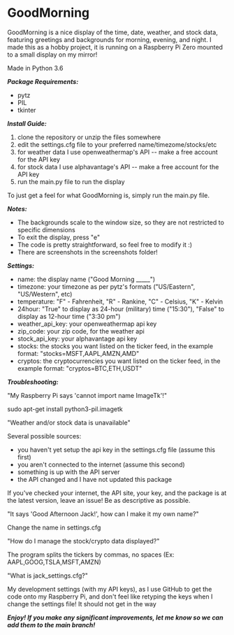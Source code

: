 # GoodMorning


GoodMorning is a nice display of the time, date, weather, and stock data,
featuring greetings and backgrounds for morning, evening, and night. I
made this as a hobby project, it is running on a Raspberry Pi Zero
mounted to a small display on my mirror!


Made in Python 3.6


***Package Requirements:***
- pytz
- PIL
- tkinter


***Install Guide:***
1. clone the repository or unzip the files somewhere
2. edit the settings.cfg file to your preferred name/timezome/stocks/etc
3. for weather data I use openweathermap's API -- make a free account for the API key
4. for stock data I use alphavantage's API -- make a free account for the API key
5. run the main.py file to run the display

To just get a feel for what GoodMorning is, simply run the main.py file.


***Notes:***
- The backgrounds scale to the window size, so they are not restricted to specific dimensions
- To exit the display, press "e"
- The code is pretty straightforward, so feel free to modify it :)
- There are screenshots in the screenshots folder!


***Settings:***
- name: the display name ("Good Morning _____")
- timezone: your timezone as per pytz's formats ("US/Eastern", "US/Western", etc)
- temperature: "F" - Fahrenheit, "R" - Rankine, "C" - Celsius, "K" - Kelvin
- 24hour: "True" to display as 24-hour (military) time ("15:30"), "False" to display as 12-hour time ("3:30 pm")
- weather_api_key: your openweathermap api key
- zip_code: your zip code, for the weather api
- stock_api_key: your alphavantage api key
- stocks: the stocks you want listed on the ticker feed, in the example format: "stocks=MSFT,AAPL,AMZN,AMD"
- cryptos: the cryptocurrencies you want listed on the ticker feed, in the example format: "cryptos=BTC,ETH,USDT"


***Troubleshooting:***

"My Raspberry Pi says 'cannot import name ImageTk'!"

sudo apt-get install python3-pil.imagetk

"Weather and/or stock data is unavailable"

Several possible sources:
- you haven't yet setup the api key in the settings.cfg file (assume this first)
- you aren't connected to the internet (assume this second)
- something is up with the API server
- the API changed and I have not updated this package

If you've checked your internet, the API site, your key, and the package is
at the latest version, leave an issue! Be as descriptive as possible.

"It says 'Good Afternoon Jack!', how can I make it my own name?"

Change the name in settings.cfg

"How do I manage the stock/crypto data displayed?"

The program splits the tickers by commas, no spaces (Ex: AAPL,GOOG,TSLA,MSFT,AMZN)

"What is jack_settings.cfg?"

My development settings (with my API keys), as I use GitHub to get the code onto
my Raspberry Pi, and don't feel like retyping the keys when I change the settings file!
It should not get in the way

***Enjoy! If you make any significant improvements, let me know so we can add them to the main branch!***
